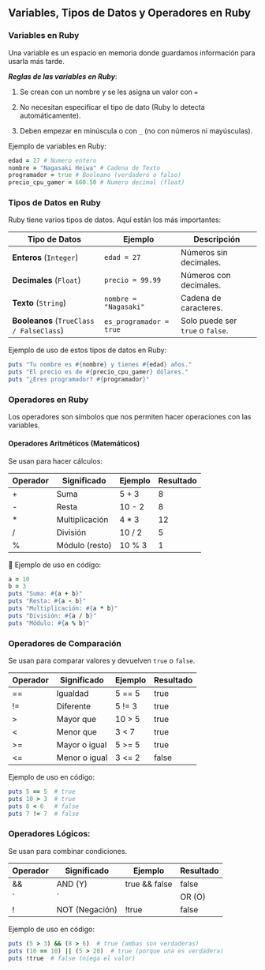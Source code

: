 ## Variables, Tipos de Datos y Operadores en Ruby 

### Variables en Ruby
Una variable es un espacio en memoria donde guardamos información para usarla más tarde.

***Reglas de las variables en Ruby***:

1. Se crean con un nombre y se les asigna un valor con ``=``

2. No necesitan especificar el tipo de dato (Ruby lo detecta automáticamente).

3. Deben empezar en minúscula o con ``_`` (no con números ni mayúsculas).


Ejemplo de variables en Ruby:

```ruby
edad = 27 # Numero entero
nombre = "Nagasaki Heiwa" # Cadena de Texto
programador = true # Booleano (verdadero o falso)
precio_cpu_gamer = 660.50 # Numero decimal (float)
```

### Tipos de Datos en Ruby
Ruby tiene varios tipos de datos. Aquí están los más importantes:

| Tipo de Datos | Ejemplo | Descripción |
|-------------|---------|-------------|
| **Enteros** (`Integer`) | `edad = 27` | Números sin decimales. |
| **Decimales** (`Float`) | `precio = 99.99` | Números con decimales. |
| **Texto** (`String`) | `nombre = "Nagasaki"` | Cadena de caracteres. |
| **Booleanos** (`TrueClass / FalseClass`) | `es_programador = true` | Solo puede ser `true` o `false`. |

Ejemplo de uso de estos tipos de datos en Ruby:

```ruby
puts "Tu nombre es #{nombre} y tienes #{edad} años."
puts "El precio es de #{precio_cpu_gamer} dólares."
puts "¿Eres programador? #{programador}"
```

### Operadores en Ruby
Los operadores son símbolos que nos permiten hacer operaciones con las variables.

#### Operadores Aritméticos (Matemáticos)
Se usan para hacer cálculos:

| Operador | Significado | Ejemplo | Resultado |
|----------|-------------|--------|------------|
| +        |  Suma       | 5 + 3  |	8          |
| -        | Resta       | 10 - 2 |	8          |
| *        | Multiplicación | 4 * 3 | 12       |
| /        | División       | 10 / 2 | 5       |
| %        | Módulo (resto)	| 10 % 3 | 1       |

📌 Ejemplo de uso en código:

```ruby
a = 10
b = 3
puts "Suma: #{a + b}"  
puts "Resta: #{a - b}"  
puts "Multiplicación: #{a * b}"  
puts "División: #{a / b}"  
puts "Módulo: #{a % b}"  
``` 

### Operadores de Comparación
Se usan para comparar valores y devuelven ``true`` o ``false``.

|Operador|	Significado|	Ejemplo|	Resultado|
|--------|-------------|-----------|-------------|
|  ==	 |Igualdad     | 5 == 5   |   true      |
|!=	     |Diferente	   | 5 != 3	  |   true      |
|>	     |Mayor que	   | 10 > 5   |   true      |
|<	     |Menor que	   | 3 < 7	  |   true      |
|>=	     |Mayor o igual| 5 >= 5	  |   true      |
|<=	     |Menor o igual| 3 <= 2	  |  false      |

Ejemplo de uso en código:

```ruby
puts 5 == 5  # true
puts 10 > 3  # true
puts 8 < 6   # false
puts 7 != 7  # false
```

### Operadores Lógicos:
Se usan para combinar condiciones.

|Operador| Significado|	Ejemplo| Resultado|
|--------|------------|--------|----------|
| &&	  | AND (Y)	  | true && false|	false|
|`		  |  `	      |              | OR (O)|
|  !	  | NOT (Negación)| !true	 | false |

Ejemplo de uso en código:

```ruby
puts (5 > 3) && (8 > 6)  # true (ambas son verdaderas)
puts (10 == 10) || (5 > 20)  # true (porque una es verdadera)
puts !true  # false (niega el valor)
```


